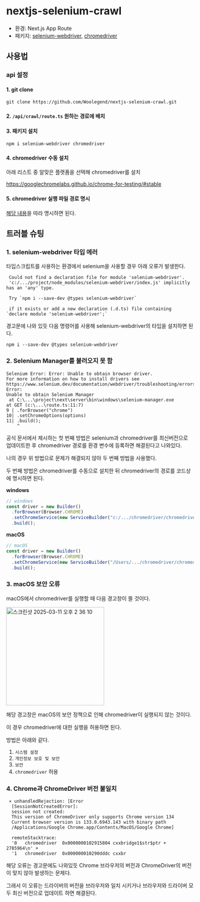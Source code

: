 # nextjs-selenium-crawl

- 환경: Next.js App Route
- 패키지: [selenium-webdriver](https://www.npmjs.com/package/selenium-webdriver), [chromedriver](https://googlechromelabs.github.io/chrome-for-testing/#stable)

## 사용법

### api 설정

#### 1. git clone

```
git clone https://github.com/Woolegend/nextjs-selenium-crawl.git
```

#### 2. `/api/crawl/route.ts` 원하는 경로에 배치

#### 3. 패키지 설치

```
npm i selenium-webdriver chromedriver
```

#### 4. chromedriver 수동 설치

아래 리스트 중 알맞은 플랫폼을 선택해 chromedriver를 설치

https://googlechromelabs.github.io/chrome-for-testing/#stable

#### 5. chromedriver 실행 파일 경로 명시

[해당 내용](#selenium-manager를-불러오지-못-함)을 따라 명시하면 된다.

## 트러블 슈팅

### 1. selenium-webdriver 타입 에러

타입스크립트를 사용하는 환경에서 selenium을 사용할 경우 아래 오류가 발생한다.

```
 Could not find a declaration file for module 'selenium-webdriver'.
 'c:/.../project/node_modules/selenium-webdriver/index.js' implicitly has an 'any' type.

 Try `npm i --save-dev @types selenium-webdriver`

 if it exists or add a new declaration (.d.ts) file containing `declare module 'selenium-webdriver';`
```

경고문에 나와 있듯 다음 명령어를 사용해 selenium-webdriver의 타입을 설치하면 된다.

```
npm i --save-dev @types selenium-webdriver
```

### 2. Selenium Manager를 불러오지 못 함

```
Selenium Error: Error: Unable to obtain browser driver.
For more information on how to install drivers see
https://www.selenium.dev/documentation/webdriver/troubleshooting/errors/driver_location/. Error:
Unable to obtain Selenium Manager
 at C:\...\project\next\server\bin\windows\selenium-manager.exe
at GET (c:\...\route.ts:11:7)
9 | .forBrowser("chrome")
10| .setChromeOptions(options)
11| .build();
    ^
```

공식 문서에서 제시하는 첫 번째 방법은 selenium과 chromedriver를 최신버전으로 업데이트한 후 chromedriver 경로를 환경 변수에 등록하면 해결된다고 나와있다.

나의 경우 위 방법으로 문제가 해결되지 않아 두 번째 방법을 사용했다.

두 번째 방법은 chromedriver를 수동으로 설치한 뒤 chromedriver의 경로를 코드상에 명시하면 된다.

**windows**

```ts
// windows
const driver = new Builder()
  .forBrowser(Browser.CHROME)
  .setChromeService(new ServiceBuilder("c:/.../chromedriver/chromedriver.exe"))
  .build();
```

**macOS**

```ts
// macOS
const driver = new Builder()
  .forBrowser(Browser.CHROME)
  .setChromeService(new ServiceBuilder("/Users/.../chromedriver/chromedriver"))
  .build();
```

### 3. macOS 보안 오류

macOS에서 chromedriver를 실행할 때 다음 경고창이 뜰 것이다.

<img width="263" alt="스크린샷 2025-03-11 오후 2 36 10" src="https://github.com/user-attachments/assets/5cb41a04-7d96-4ed6-8dda-889e5c6283bd" />

해당 경고창은 macOS의 보안 정책으로 인해 chromedriver이 실행되지 않는 것이다.

이 경우 chromedriver에 대한 실행을 허용하면 된다.

방법은 아래와 같다.

1. `시스템 설정`
2. `개인정보 보호 및 보안`
3. `보안`
4. `chromedriver` 허용

### 4. Chrome과 ChromeDriver 버전 불일치

```
 ⨯ unhandledRejection: [Error
  [SessionNotCreatedError]:
  session not created:
  This version of ChromeDriver only supports Chrome version 134
  Current browser version is 133.0.6943.143 with binary path
  /Applications/Google Chrome.app/Contents/MacOS/Google Chrome]

  remoteStacktrace:
  '0   chromedriver  0x0000000102915804 cxxbridge1$str$ptr + 2785964\n' +
  '1   chromedriver  0x000000010290dddc cxxbr
```

해당 오류는 경고문에도 나와있듯 Chrome 브라우저의 버전과 ChromeDriver의 버전이 맞지 않아 발생하는 문제다.

그래서 이 오류는 드라이버의 버전을 브라우저와 일치 시키거나 브라우저와 드라이버 모두 최신 버전으로 업데이트 하면 해결된다.
